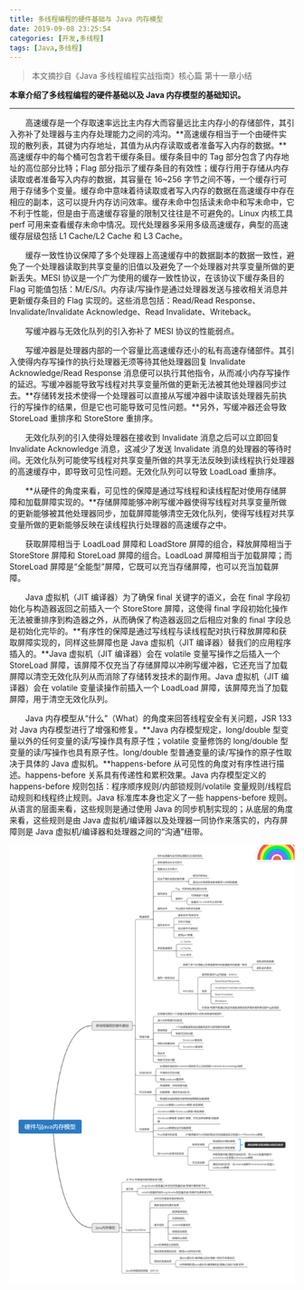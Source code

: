 ```yaml
---
title: 多线程编程的硬件基础与 Java 内存模型
date: 2019-09-08 23:25:54
categories: [开发,多线程]
tags: [Java,多线程]
---
```


> 本文摘抄自《Java 多线程编程实战指南》核心篇 第十一章小结

**本章介绍了多线程编程的硬件基础以及 Java 内存模型的基础知识。**

---

&emsp;&emsp;高速缓存是一个存取速率远比主内存大而容量远比主内存小的存储部件，其引入弥补了处理器与主内存处理能力之间的鸿沟。**高速缓存相当于一个由硬件实现的散列表，其键为内存地址，其值为从内存读取或者准备写入内存的数据。**高速缓存中的每个桶可包含若干缓存条目。缓存条目中的 Tag 部分包含了内存地址的高位部分比特；Flag 部分指示了缓存条目的有效性；缓存行用于存储从内存读取或者准备写入内存的数据，其容量在 16~256 字节之间不等，一个缓存行可用于存储多个变量。缓存命中意味着待读取或者写入内存的数据在高速缓存中存在相应的副本，这可以提升内存访问效率。缓存未命中包括读未命中和写未命中，它不利于性能，但是由于高速缓存容量的限制又往往是不可避免的。Linux 内核工具 perf 可用来查看缓存未命中情况。现代处理器多采用多级高速缓存，典型的高速缓存层级包括 L1 Cache/L2 Cache 和 L3 Cache。

&emsp;&emsp;缓存一致性协议保障了多个处理器上高速缓存中的数据副本的数据一致性，避免了一个处理器读取到共享变量的旧值以及避免了一个处理器对共享变量所做的更新丢失。MESI 协议是一个广为使用的缓存一致性协议，在该协议下缓存条目的 Flag 可能值包括：M/E/S/I。内存读/写操作是通过处理器发送与接收相关消息并更新缓存条目的 Flag 实现的。这些消息包括：Read/Read Response、Invalidate/Invalidate Acknowledge、Read Invalidate、Writeback。

&emsp;&emsp;写缓冲器与无效化队列的引入弥补了 MESI 协议的性能弱点。

&emsp;&emsp;写缓冲器是处理器内部的一个容量比高速缓存还小的私有高速存储部件。其引入使得内存写操作的执行处理器无须等待其他处理器回复 Invalidate Acknowledge/Read Response 消息便可以执行其他指令，从而减小内存写操作的延迟。写缓冲器能导致写线程对共享变量所做的更新无法被其他处理器同步过去。**存储转发技术使得一个处理器可以直接从写缓冲器中读取该处理器先前执行的写操作的结果，但是它也可能导致可见性问题。**另外，写缓冲器还会导致 StoreLoad 重排序和 StoreStore 重排序。

&emsp;&emsp;无效化队列的引入使得处理器在接收到 Invalidate 消息之后可以立即回复 Invalidate Acknowledge 消息，这减少了发送 Invalidate 消息的处理器的等待时间。无效化队列可能使写线程对共享变量所做的共享无法反映到读线程执行处理器的高速缓存中，即导致可见性问题。无效化队列可以导致 LoadLoad 重排序。

&emsp;&emsp;**从硬件的角度来看，可见性的保障是通过写线程和读线程配对使用存储屏障和加载屏障实现的。**存储屏障能够冲刷写缓冲器使得写线程对共享变量所做的更新能够被其他处理器同步，加载屏障能够清空无效化队列，使得写线程对共享变量所做的更新能够反映在读线程执行处理器的高速缓存之中。

&emsp;&emsp;获取屏障相当于 LoadLoad 屏障和 LoadStore 屏障的组合，释放屏障相当于 StoreStore 屏障和 StoreLoad 屏障的组合。LoadLoad 屏障相当于加载屏障；而 StoreLoad 屏障是“全能型”屏障，它既可以充当存储屏障，也可以充当加载屏障。

&emsp;&emsp;Java 虚拟机（JIT 编译器）为了确保 final 关键字的语义，会在 final 字段初始化与构造器返回之前插入一个 StoreStore 屏障，这使得 final 字段初始化操作无法被重排序到构造器之外，从而确保了构造器返回之后相应对象的 final 字段总是初始化完毕的。**有序性的保障是通过写线程与读线程配对执行释放屏障和获取屏障实现的，同样这些屏障也是 Java 虚拟机（JIT 编译器）替我们的应用程序插入的。**Java 虚拟机（JIT 编译器）会在 volatile 变量写操作之后插入一个 StoreLoad 屏障，该屏障不仅充当了存储屏障以冲刷写缓冲器，它还充当了加载屏障以清空无效化队列从而消除了存储转发技术的副作用。Java 虚拟机（JIT 编译器）会在 volatile 变量读操作前插入一个 LoadLoad 屏障，该屏障充当了加载屏障，用于清空无效化队列。

&emsp;&emsp;Java 内存模型从“什么”（What）的角度来回答线程安全有关问题，JSR 133 对 Java 内存模型进行了增强和修复。**Java 内存模型规定，long/double 型变量以外的任何变量的读/写操作具有原子性；volatile 变量修饰的 long/double 型变量的读/写操作也具有原子性。long/double 型普通变量的读/写操作的原子性取决于具体的 Java 虚拟机。**happens-before 从可见性的角度对有序性进行描述。happens-before 关系具有传递性和累积效果。Java 内存模型定义的 happens-before 规则包括：程序顺序规则/内部锁规则/volatile 变量规则/线程启动规则和线程终止规则。Java 标准库本身也定义了一些 happens-before 规则。从语言的层面来看，这些规则是通过使用 Java 的同步机制实现的；从底层的角度来看，这些规则是由 Java 虚拟机/编译器以及处理器一同协作来落实的，内存屏障则是 Java 虚拟机/编译器和处理器之间的“沟通”纽带。

![本章知识结构图](https://raw.githubusercontent.com/Folgerjun/materials/master/blog/img/Multithreading/Multithreading-Chapter-Eleven.png) 
